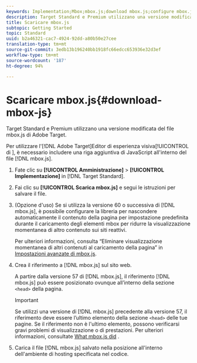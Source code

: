 ```yaml
---
keywords: Implementation;Mbox;mbox.js;download mbox.js;configure mbox.js
description: Target Standard e Premium utilizzano una versione modificata del file mbox.js di Adobe Target.
title: Scaricare mbox.js
subtopic: Getting Started
topic: Standard
uuid: b2a46321-cac7-4924-92dd-a80b50e27cee
translation-type: tm+mt
source-git-commit: 3edb13b196240bb1918fc66edcc653936e32d3ef
workflow-type: tm+mt
source-wordcount: '187'
ht-degree: 94%

---
```



# Scaricare mbox.js{#download-mbox-js}

Target Standard e Premium utilizzano una versione modificata del file mbox.js di Adobe Target.

Per utilizzare l&#39;[!DNL Adobe Target]Editor di esperienza visiva[!UICONTROL  di ], è necessario includere una riga aggiuntiva di JavaScript all&#39;interno del file [!DNL mbox.js].

1. Fate clic su **[!UICONTROL Amministrazione]** > **[!UICONTROL Implementazione]** in [!DNL Target Standard].
1. Fai clic su **[!UICONTROL Scarica mbox.js]** e segui le istruzioni per salvare il file.
1. (Opzione d&#39;uso) Se si utilizza la versione 60 o successiva di [!DNL mbox.js], è possibile configurare la libreria per nascondere automaticamente il contenuto della pagina per impostazione predefinita durante il caricamento degli elementi mbox per ridurre la visualizzazione momentanea di altro contenuto sui siti reattivi.

   Per ulteriori informazioni, consulta “Eliminare visualizzazione momentanea di altri contenuti al caricamento della pagina” in [Impostazioni avanzate di mbox.js](../../../c-implementing-target/c-implementing-target-for-client-side-web/t-mbox-download/advanced-mboxjs-settings.md#reference_A9C8DAC6DF7743EDBCF1D71F8F20843C).

1. Crea il riferimento a [!DNL mbox.js] sul sito web.

   A partire dalla versione 57 di [!DNL mbox.js], il riferimento [!DNL mbox.js] può essere posizionato ovunque all’interno della sezione `<head>` della pagina.

   >[!IMPORTANT]
   >
   >Se utilizzi una versione di [!DNL mbox.js] precedente alla versione 57, il riferimento deve essere l’ultimo elemento della sezione `<head>` delle tue pagine. Se il riferimento non è l&#39;ultimo elemento, possono verificarsi gravi problemi di visualizzazione o di prestazioni. Per ulteriori informazioni, consultate [What mbox.js did](/help/c-implementing-target/c-implementing-target-for-client-side-web/t-mbox-download/mbox-technical.md) .

1. Carica il file [!DNL mbox.js] salvato nella posizione all&#39;interno dell&#39;ambiente di hosting specificata nel codice.
